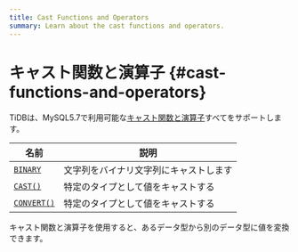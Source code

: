 ```yaml
---
title: Cast Functions and Operators
summary: Learn about the cast functions and operators.
---
```


# キャスト関数と演算子 {#cast-functions-and-operators}

TiDBは、MySQL5.7で利用可能な[キャスト関数と演算子](https://dev.mysql.com/doc/refman/5.7/en/cast-functions.html)すべてをサポートします。

| 名前                                                                                          | 説明                  |
| ------------------------------------------------------------------------------------------- | ------------------- |
| [`BINARY`](https://dev.mysql.com/doc/refman/5.7/en/cast-functions.html#operator_binary)     | 文字列をバイナリ文字列にキャストします |
| [`CAST()`](https://dev.mysql.com/doc/refman/5.7/en/cast-functions.html#function_cast)       | 特定のタイプとして値をキャストする   |
| [`CONVERT()`](https://dev.mysql.com/doc/refman/5.7/en/cast-functions.html#function_convert) | 特定のタイプとして値をキャストする   |

キャスト関数と演算子を使用すると、あるデータ型から別のデータ型に値を変換できます。
